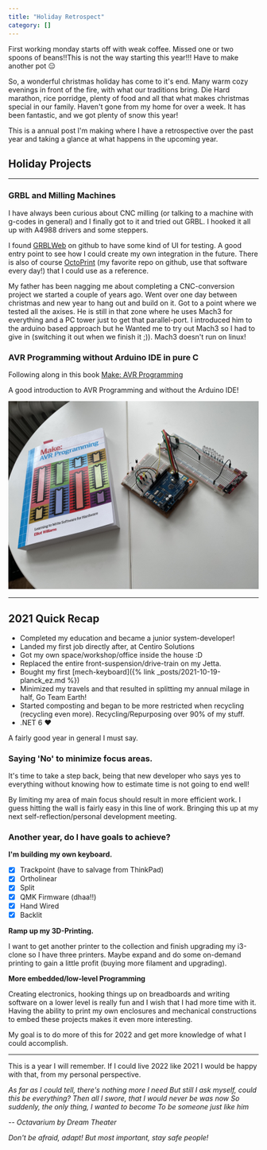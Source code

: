```yaml
---
title: "Holiday Retrospect"
category: []
---
```


First working monday starts off with weak coffee. Missed one or two spoons of beans!!This is not the way starting this year!!! Have to make another pot :expressionless:

So, a wonderful christmas holiday has come to it's end. Many warm cozy evenings in front of the fire, with what our traditions bring.
Die Hard marathon, rice porridge, plenty of food and all that what makes christmas special in our family. Haven't gone from my home for over a week. It has been fantastic, and we got plenty of snow this year!

This is a annual post I'm making where I have a retrospective over the past year and taking a glance at what happens in the upcoming year.

## Holiday Projects

---

### GRBL and Milling Machines

I have always been curious about CNC milling (or talking to a machine with g-codes in general) and I finally got to it and tried out GRBL. I hooked it all up with A4988 drivers and some steppers.

I found [GRBLWeb](https://github.com/andrewhodel/grblweb) on github to have some kind of UI for testing. A good entry point to see how I could create my own integration in the future. There is also of course [OctoPrint](https://github.com/OctoPrint/OctoPrint) (my favorite repo on github, use that software every day!) that I could use as a reference.

My father has been nagging me about completing a CNC-conversion project we started a couple of years ago. Went over one day between christmas and new year to hang out and build on it. Got to a point where we tested all the axises. He is still in that zone where he uses Mach3 for everything and a PC tower just to get that parallel-port. I introduced him to the arduino based approach but he Wanted me to try out Mach3 so I had to give in (switching it out when we finish it ;)). Mach3 doesn't run on linux!

### AVR Programming without Arduino IDE in pure C

Following along in this book [Make: AVR Programming](https://www.oreilly.com/library/view/make-avr-programming/9781449356484/)

A good introduction to AVR Programming and without the Arduino IDE!

![Make AVR-Programming](/assets/images/make_avr-programming.jpg "A book and breadboard")

---

## 2021 Quick Recap

- Completed my education and became a junior system-developer!
- Landed my first job directly after, at Centiro Solutions
- Got my own space/workshop/office inside the house :D
- Replaced the entire front-suspension/drive-train on my Jetta.
- Bought my first [mech-keyboard]({% link _posts/2021-10-19-planck_ez.md %})
- Minimized my travels and that resulted in splitting my annual milage in half, Go Team Earth!
- Started composting and began to be more restricted when recycling (recycling even more). Recycling/Repurposing over 90% of my stuff.
- .NET 6 :heart:

A fairly good year in general I must say.

### Saying 'No' to minimize focus areas.

It's time to take a step back, being that new developer who says yes to everything without knowing how to estimate time is not going to end well!

By limiting my area of main focus should result in more efficient work. I guess hitting the wall is fairly easy in this line of work. Bringing this up at my next self-reflection/personal development meeting.

### Another year, do I have goals to achieve?

**I'm building my own keyboard.**

- [x] Trackpoint (have to salvage from ThinkPad)
- [x] Ortholinear
- [x] Split
- [x] QMK Firmware (dhaa!!)
- [x] Hand Wired
- [x] Backlit

**Ramp up my 3D-Printing.**

I want to get another printer to the collection and finish upgrading my i3-clone so I have three printers. Maybe expand and do some on-demand printing to gain a little profit (buying more filament and upgrading).

**More embedded/low-level Programming**

Creating electronics, hooking things up on breadboards and writing software on a lower level is really fun and I wish that I had more time with it. Having the ability to print my own enclosures and mechanical constructions to embed these projects makes it even more interesting.

My goal is to do more of this for 2022 and get more knowledge of what I could accomplish.

---

This is a year I will remember. If I could live 2022 like 2021 I would be happy with that, from my personal perspective.

_As far as I could tell, there's nothing more I need
But still I ask myself, could this be everything?
Then all I swore, that I would never be was now
So suddenly, the only thing, I wanted to become
To be someone just like him_

_-- Octavarium by Dream Theater_

_Don't be afraid, adapt! But most important, stay safe people!_
